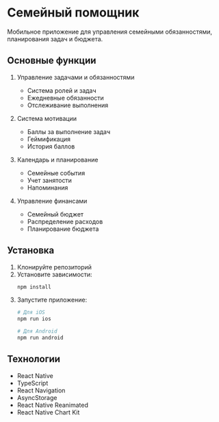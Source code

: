 # Семейный помощник

Мобильное приложение для управления семейными обязанностями, планирования задач и бюджета.

## Основные функции

1. Управление задачами и обязанностями
   - Система ролей и задач
   - Ежедневные обязанности
   - Отслеживание выполнения

2. Система мотивации
   - Баллы за выполнение задач
   - Геймификация
   - История баллов

3. Календарь и планирование
   - Семейные события
   - Учет занятости
   - Напоминания

4. Управление финансами
   - Семейный бюджет
   - Распределение расходов
   - Планирование бюджета

## Установка

1. Клонируйте репозиторий
2. Установите зависимости:
   ```bash
   npm install
   ```
3. Запустите приложение:
   ```bash
   # Для iOS
   npm run ios
   
   # Для Android
   npm run android
   ```

## Технологии

- React Native
- TypeScript
- React Navigation
- AsyncStorage
- React Native Reanimated
- React Native Chart Kit 